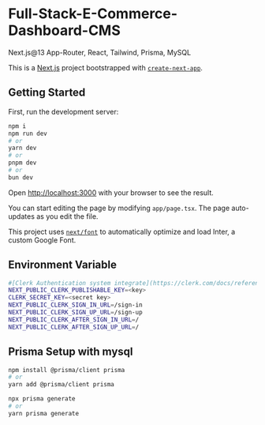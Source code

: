 # Full-Stack-E-Commerce-Dashboard-CMS

Next.js@13 App-Router, React, Tailwind, Prisma, MySQL

This is a [Next.js](https://nextjs.org/) project bootstrapped with [`create-next-app`](https://github.com/vercel/next.js/tree/canary/packages/create-next-app).

## Getting Started

First, run the development server:

```bash
npm i
npm run dev
# or
yarn dev
# or
pnpm dev
# or
bun dev
```

Open [http://localhost:3000](http://localhost:3000) with your browser to see the result.

You can start editing the page by modifying `app/page.tsx`. The page auto-updates as you edit the file.

This project uses [`next/font`](https://nextjs.org/docs/basic-features/font-optimization) to automatically optimize and load Inter, a custom Google Font.

## Environment Variable

```bash
#[Clerk Authentication system integrate](https://clerk.com/docs/references/nextjs/).overview]
NEXT_PUBLIC_CLERK_PUBLISHABLE_KEY=<key>
CLERK_SECRET_KEY=<secret key>
NEXT_PUBLIC_CLERK_SIGN_IN_URL=/sign-in
NEXT_PUBLIC_CLERK_SIGN_UP_URL=/sign-up
NEXT_PUBLIC_CLERK_AFTER_SIGN_IN_URL=/
NEXT_PUBLIC_CLERK_AFTER_SIGN_UP_URL=/
```

## Prisma Setup with mysql
```bash
npm install @prisma/client prisma
# or
yarn add @prisma/client prisma

npx prisma generate
# or
yarn prisma generate

```
